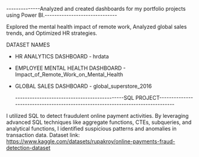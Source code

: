 --------------Analyzed and created dashboards for my portfolio projects using Power BI.------------------------------

Explored the mental health impact of remote work, Analyzed global sales trends, 
and Optimized HR strategies.

DATASET NAMES

- HR ANALYTICS DASHBOARD - hrdata
- EMPLOYEE MENTAL HEALTH DASHBOARD - Impact_of_Remote_Work_on_Mental_Health
- GLOBAL SALES DASHBOARD - global_superstore_2016

  ---------------------------------------------SQL PROJECT--------------------------------------------------------------------------------

 I utilized SQL to detect fraudulent online payment activities. By leveraging advanced SQL techniques like aggregate functions, 
 CTEs, subqueries, and analytical functions, I identified suspicious patterns and anomalies in transaction data. 
Dataset link:   https://www.kaggle.com/datasets/rupakroy/online-payments-fraud-detection-dataset
